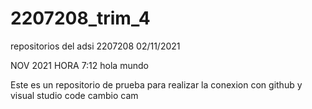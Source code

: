 # 2207208_trim_4
repositorios del adsi 2207208
02/11/2021

NOV 2021 HORA 7:12
hola mundo

Este es un repositorio de prueba para realizar la conexion con github y visual studio code
cambio
cam